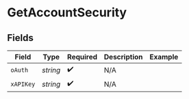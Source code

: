 # GetAccountSecurity


## Fields

| Field              | Type               | Required           | Description        | Example            |
| ------------------ | ------------------ | ------------------ | ------------------ | ------------------ |
| `oAuth`            | *string*           | :heavy_check_mark: | N/A                |                    |
| `xAPIKey`          | *string*           | :heavy_check_mark: | N/A                |                    |